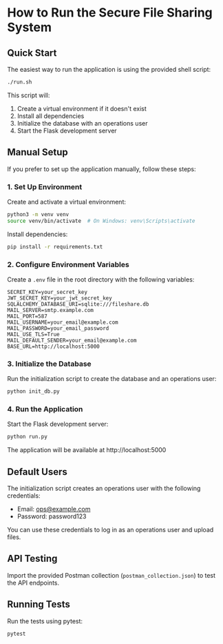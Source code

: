 # How to Run the Secure File Sharing System

## Quick Start

The easiest way to run the application is using the provided shell script:

```bash
./run.sh
```

This script will:

1. Create a virtual environment if it doesn't exist
2. Install all dependencies
3. Initialize the database with an operations user
4. Start the Flask development server

## Manual Setup

If you prefer to set up the application manually, follow these steps:

### 1. Set Up Environment

Create and activate a virtual environment:

```bash
python3 -m venv venv
source venv/bin/activate  # On Windows: venv\Scripts\activate
```

Install dependencies:

```bash
pip install -r requirements.txt
```

### 2. Configure Environment Variables

Create a `.env` file in the root directory with the following variables:

```
SECRET_KEY=your_secret_key
JWT_SECRET_KEY=your_jwt_secret_key
SQLALCHEMY_DATABASE_URI=sqlite:///fileshare.db
MAIL_SERVER=smtp.example.com
MAIL_PORT=587
MAIL_USERNAME=your_email@example.com
MAIL_PASSWORD=your_email_password
MAIL_USE_TLS=True
MAIL_DEFAULT_SENDER=your_email@example.com
BASE_URL=http://localhost:5000
```

### 3. Initialize the Database

Run the initialization script to create the database and an operations user:

```bash
python init_db.py
```

### 4. Run the Application

Start the Flask development server:

```bash
python run.py
```

The application will be available at http://localhost:5000

## Default Users

The initialization script creates an operations user with the following credentials:

- Email: ops@example.com
- Password: password123

You can use these credentials to log in as an operations user and upload files.

## API Testing

Import the provided Postman collection (`postman_collection.json`) to test the API endpoints.

## Running Tests

Run the tests using pytest:

```bash
pytest
```
